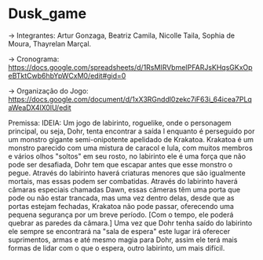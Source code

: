 # Dusk_game

-> Integrantes: Artur Gonzaga, Beatriz Camila, Nicolle Taila, Sophia de Moura, Thayrelan Marçal. 


-> Cronograma: https://docs.google.com/spreadsheets/d/1RsMIRVbmeIPFARJsKHqsGKxOpeBTktCwb6hbYpWCxM0/edit#gid=0


-> Organização do Jogo: https://docs.google.com/document/d/1xX3RGnddl0zekc7iF63i_64icea7PLqaWeaDX4lX0lU/edit

Premissa: IDEIA: Um jogo de labirinto, roguelike, onde o personagem principal, ou seja, Dohr, tenta encontrar a saída l enquanto é perseguido por um monstro gigante semi-onipotente apelidado de Krakatoa.  Krakatoa é um monstro parecido com uma mistura de caracol e lula, com muitos membros e vários olhos "soltos" em seu rosto, no labirinto ele é uma força que não pode ser desafiada, Dohr tem que escapar antes que esse monstro o pegue.  Através do labirinto haverá criaturas menores que são igualmente mortais, mas essas podem ser combatidas.  Através do labirinto haverá câmaras especiais chamadas Dawn, essas câmeras têm uma porta que pode ou não estar trancada, mas uma vez dentro delas, desde que as portas estejam fechadas, Krakatoa não pode passar, oferecendo uma pequena segurança por um breve período.  [Com o tempo, ele poderá quebrar as paredes da câmara.] Uma vez que Dohr tenha saído do labirinto ele sempre se encontrará na "sala de espera" este lugar irá oferecer suprimentos, armas e até mesmo magia para Dohr, assim ele terá mais formas de lidar com o que o espera, outro labirinto, um  mais difícil.
